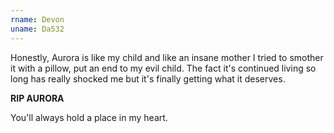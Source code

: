 ```yaml
---
rname: Devon
uname: Da532
---
```


Honestly, Aurora is like my child and like an insane mother I tried to smother it with a pillow, put an end to my evil child. The fact it's continued living so long has really shocked me but it's finally getting what it deserves.

__RIP AURORA__

You'll always hold a place in my heart. <i class="twa twa-heart"></i>
